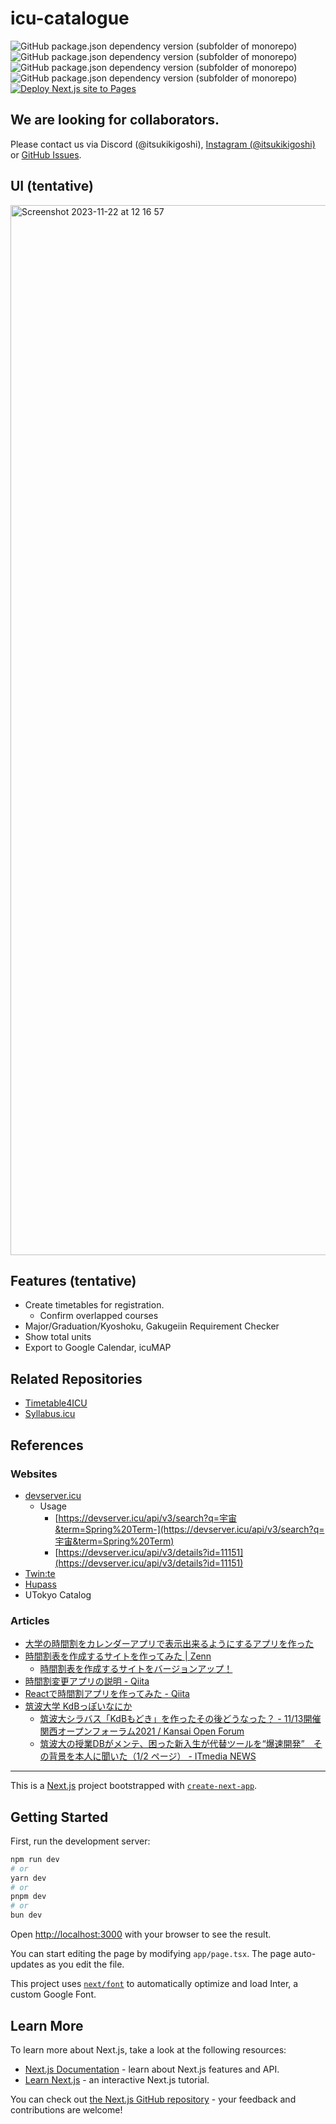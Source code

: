 # icu-catalogue
![GitHub package.json dependency version (subfolder of monorepo)](https://img.shields.io/github/package-json/dependency-version/itsukikigoshi/icu-catalogue/next)
![GitHub package.json dependency version (subfolder of monorepo)](https://img.shields.io/github/package-json/dependency-version/itsukikigoshi/icu-catalogue/%40mantine%2Fcore)
![GitHub package.json dependency version (subfolder of monorepo)](https://img.shields.io/github/package-json/dependency-version/itsukikigoshi/icu-catalogue/react)
![GitHub package.json dependency version (subfolder of monorepo)](https://img.shields.io/github/package-json/dependency-version/itsukikigoshi/icu-catalogue/axios)
[![Deploy Next.js site to Pages](https://github.com/ItsukiKigoshi/icu-catalogue/actions/workflows/nextjs.yml/badge.svg)](https://github.com/ItsukiKigoshi/icu-catalogue/actions/workflows/nextjs.yml)

## We are looking for collaborators. 
Please contact us via Discord (@itsukikigoshi), [Instagram (@itsukikigoshi)](http://instagram.com/itsukikigoshi) or [GitHub Issues](https://github.com/ItsukiKigoshi/icu-catalogue/issues).

## UI (tentative)
[<img width="1680" alt="Screenshot 2023-11-22 at 12 16 57" src="https://github.com/ItsukiKigoshi/icu-catalogue/assets/67095865/5486626f-b0c4-43e2-9f6a-5d6d0affd53b">](https://itsukikigoshi.github.io/icu-catalogue/)

## Features (tentative)

- Create timetables for registration.
  - Confirm overlapped courses
- Major/Graduation/Kyoshoku, Gakugeiin Requirement Checker
- Show total units
- Export to Google Calendar, icuMAP

## Related Repositories

- [Timetable4ICU](https://github.com/kohshi54/Timetable4ICU)
- [Syllabus.icu](https://github.com/pentaCoxian/nuxt3-syllabus)

## References
### Websites
- [devserver.icu](https://devserver.icu/api/v3/)
  - Usage
    - [https://devserver.icu/api/v3/search?q=宇宙&term=Spring%20Term-](https://devserver.icu/api/v3/search?q=宇宙&term=Spring%20Term)
    - [https://devserver.icu/api/v3/details?id=11151](https://devserver.icu/api/v3/details?id=11151)
- [Twin:te](http://twinte.net)
- [Hupass](https://devserver.icu/api/v3/search?q=宇宙&term=Spring%20Term)
- UTokyo Catalog

### Articles
- [大学の時間割をカレンダーアプリで表示出来るようにするアプリを作った](https://zenn.dev/mochi/articles/class-2-ical)
- [時間割表を作成するサイトを作ってみた | Zenn](https://zenn.dev/501a/articles/1772f7ce5aa384)
	- [時間割表を作成するサイトをバージョンアップ！](https://zenn.dev/501a/articles/480a9c3b3715ca)
- [時間割変更アプリの説明 - Qiita](https://qiita.com/moririn2528/items/e10070d47275fd10f169)
- [Reactで時間割アプリを作ってみた - Qiita](https://qiita.com/kaki765/items/79d1235f5344877c56a5)
- [筑波大学 KdBっぽいなにか](https://make-it-tsukuba.github.io/alternative-tsukuba-kdb/)
	- [筑波大シラバス「KdBもどき」を作ったその後どうなった？ - 11/13開催 関西オープンフォーラム2021 / Kansai Open Forum](https://youtu.be/r7pAAJ6YWrw)
	- [筑波大の授業DBがメンテ、困った新入生が代替ツールを“爆速開発”　その背景を本人に聞いた（1/2 ページ） - ITmedia NEWS](https://www.itmedia.co.jp/news/articles/2104/13/news126.html)

---

This is a [Next.js](https://nextjs.org/) project bootstrapped with [`create-next-app`](https://github.com/vercel/next.js/tree/canary/packages/create-next-app).

## Getting Started

First, run the development server:

```bash
npm run dev
# or
yarn dev
# or
pnpm dev
# or
bun dev
```

Open [http://localhost:3000](http://localhost:3000) with your browser to see the result.

You can start editing the page by modifying `app/page.tsx`. The page auto-updates as you edit the file.

This project uses [`next/font`](https://nextjs.org/docs/basic-features/font-optimization) to automatically optimize and load Inter, a custom Google Font.

## Learn More

To learn more about Next.js, take a look at the following resources:

- [Next.js Documentation](https://nextjs.org/docs) - learn about Next.js features and API.
- [Learn Next.js](https://nextjs.org/learn) - an interactive Next.js tutorial.

You can check out [the Next.js GitHub repository](https://github.com/vercel/next.js/) - your feedback and contributions are welcome!
